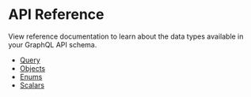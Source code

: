 # API Reference

View reference documentation to learn about the data types available in your GraphQL API schema.


- [Query](queries.md)
- [Objects](objects.md)
- [Enums](enums.md)
- [Scalars](scalars.md)